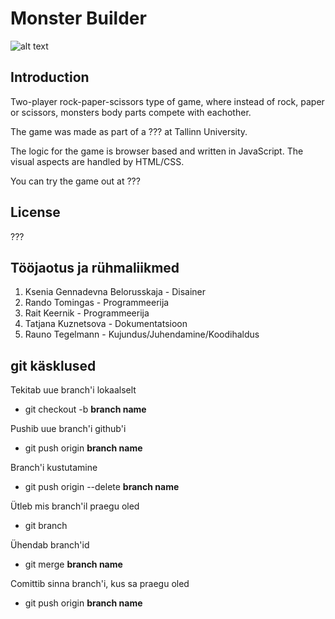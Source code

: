 # Monster Builder
![alt text](https://github.com/RaunoT/MonsterBuilder/blob/design/assets/screenshot.PNG?raw=true "Screenshot")

## Introduction

Two-player rock-paper-scissors type of game, where instead of rock, paper or scissors,
monsters body parts compete with eachother.

The game was made as part of a ??? at Tallinn University.

The logic for the game is browser based and written in JavaScript. The visual aspects are handled by HTML/CSS.

You can try the game out at ???

## License

???

## Tööjaotus ja rühmaliikmed

1. Ksenia Gennadevna Belorusskaja - Disainer
2. Rando Tomingas - Programmeerija
3. Rait Keernik - Programmeerija
4. Tatjana Kuznetsova - Dokumentatsioon
5. Rauno Tegelmann - Kujundus/Juhendamine/Koodihaldus

## git käsklused

Tekitab uue branch'i lokaalselt
* git checkout -b **branch name**

Pushib uue branch'i github'i
* git push origin **branch name**

Branch'i kustutamine
* git push origin --delete **branch name**

Ütleb mis branch'il praegu oled 
* git branch

Ühendab branch'id
* git merge **branch name**

Comittib sinna branch'i, kus sa praegu oled
* git push origin **branch name**